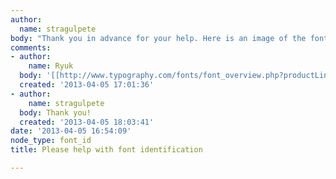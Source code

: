 ```yaml
---
author:
  name: stragulpete
body: "Thank you in advance for your help. Here is an image of the font:\r\n\r\n[img:sites/default/files/old-images/1223_3845.jpg]"
comments:
- author:
    name: Ryuk
  body: '[[http://www.typography.com/fonts/font_overview.php?productLineID=100035|Tungsten]]'
  created: '2013-04-05 17:01:36'
- author:
    name: stragulpete
  body: Thank you!
  created: '2013-04-05 18:03:41'
date: '2013-04-05 16:54:09'
node_type: font_id
title: Please help with font identification

---
```


